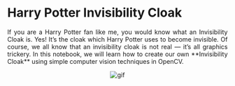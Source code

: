 # Harry Potter Invisibility Cloak

<p align='justify'>If you are a Harry Potter fan like me, you would know what an Invisibility Cloak is. Yes! It’s the cloak which Harry Potter uses to become invisible. Of course, we all know that an invisibility cloak is not real — it’s all graphics trickery. In this notebook, we will learn how to create our own **Invisibility Cloak** using simple computer vision techniques in OpenCV.</p>

<div align='center'>

![gif](https://github.com/Niangmohamed/Invisible-Cloak-With-OpenCV/blob/main/invisible_cloak.gif)

 </div>
